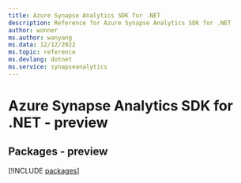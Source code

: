```yaml
---
title: Azure Synapse Analytics SDK for .NET
description: Reference for Azure Synapse Analytics SDK for .NET
author: wonner
ms.author: wanyang
ms.data: 12/12/2022
ms.topic: reference
ms.devlang: dotnet
ms.service: synapseanalytics
---
```

# Azure Synapse Analytics SDK for .NET - preview
## Packages - preview
[!INCLUDE [packages](synapse-analytics-index.md)]